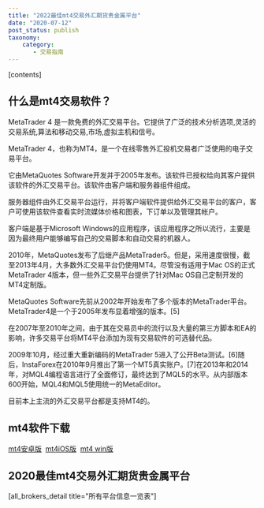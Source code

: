 ```yaml
---
title: "2022最佳mt4交易外汇期货贵金属平台"
date: "2020-07-12"
post_status: publish
taxonomy:
    category: 
       - 交易指南
---
```


\[contents\]

## 什么是mt4交易软件？

MetaTrader 4 是一款免费的外汇交易平台。它提供了广泛的技术分析选项,灵活的交易系统,算法和移动交易,市场,虚拟主机和信号。

MetaTrader 4，也称为MT4，是一个在线零售外汇投机交易者广泛使用的电子交易平台。

它由MetaQuotes Software开发并于2005年发布。该软件已授权给向其客户提供该软件的外汇交易平台。该软件由客户端和服务器组件组成。

服务器组件由外汇交易平台运行，并将客户端软件提供给外汇交易平台的客户，客户可使用该软件查看实时流媒体价格和图表，下订单以及管理其帐户。

客户端是基于Microsoft Windows的应用程序，该应用程序之所以流行，主要是因为最终用户能够编写自己的交易脚本和自动交易的机器人。

2010年，MetaQuotes发布了后继产品MetaTrader5。但是，采用速度很慢，截至2013年4月，大多数外汇交易平台仍使用MT4。尽管没有适用于Mac OS的正式MetaTrader 4版本，但一些外汇交易平台提供了针对Mac OS自己定制开发的MT4定制版。

MetaQuotes Software先前从2002年开始发布了多个版本的MetaTrader平台。MetaTrader4是一个于2005年发布显着增强的版本。\[5\]

在2007年至2010年之间，由于其在交易员中的流行以及大量的第三方脚本和EA的影响，许多交易平台将MT4平台添加为现有交易软件的可选替代品。

2009年10月，经过重大重新编码的MetaTrader 5进入了公开Beta测试。\[6\]随后，InstaForex在2010年9月推出了第一个MT5真实账户。\[7\]在2013年和2014年，对MQL4编程语言进行了全面修订，最终达到了MQL5的水平。从内部版本600开始，MQL4和MQL5使用统一的MetaEditor。

目前本上主流的外汇交易平台都是支持MT4的。

## mt4软件下载

[mt4安卓版](https://download.mql5.com/cdn/web/metaquotes.software.corp/mt4/metatrader4.apk)  [mt4iOS版](https://itunes.apple.com/cn/app/metatrader-4/id496212596)  [mt4 win版](https://download.mql5.com/cdn/web/10436/mt4/atfxgm14setup.exe)

## 2020最佳mt4交易外汇期货贵金属平台

\[all\_brokers\_detail title="所有平台信息一览表"\]
